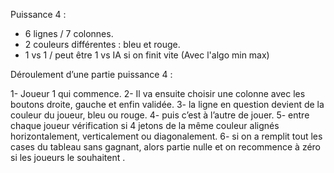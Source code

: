 Puissance 4 :

- 6 lignes / 7 colonnes.
- 2 couleurs différentes : bleu et rouge.
- 1 vs 1 / peut être 1 vs IA si on finit vite (Avec l'algo min max)

Déroulement d’une partie puissance 4 :

1- Joueur 1 qui commence.
2- Il va ensuite choisir une colonne avec les boutons droite, gauche et enfin validée.
3- la ligne en question devient de la couleur du joueur, bleu ou rouge.
4- puis c’est à l’autre de jouer.
5- entre chaque joueur vérification si 4 jetons de la même couleur alignés horizontalement, verticalement ou diagonalement.
6- si on a remplit tout les cases du tableau sans gagnant, alors partie nulle et on recommence à zéro si les joueurs le souhaitent .
